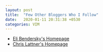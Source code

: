 ```yaml
---
layout: post
title:  "Few Other Bloggers Who I Follow"
date:   2020-01-11 20:31:38 +0530
categories: VIM
---
```


* [Eli Bendersky's Homepage][1]
* [Chris Lattner's Homepage][2]

[1]: https://eli.thegreenplace.net/pages/about
[2]: http://www.nondot.org/sabre/

